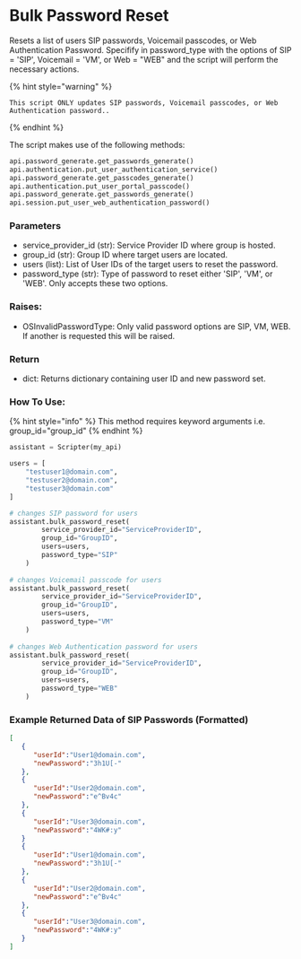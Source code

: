 # Bulk Password Reset

Resets a list of users SIP passwords, Voicemail passcodes, or Web Authentication Password. Specifify in password\_type with the options of SIP = 'SIP', Voicemail = 'VM', or Web = "WEB" and the script will perform the necessary actions.

{% hint style="warning" %}
```
This script ONLY updates SIP passwords, Voicemail passcodes, or Web Authentication password..
```
{% endhint %}

The script makes use of the following methods:

```python
api.password_generate.get_passwords_generate()
api.authentication.put_user_authentication_service()
api.password_generate.get_passcodes_generate()
api.authentication.put_user_portal_passcode()
api.password_generate.get_passwords_generate()
api.session.put_user_web_authentication_password()
```

### Parameters

* service\_provider\_id (str): Service Provider ID where group is hosted.
* group\_id (str): Group ID where target users are located.
* users (list): List of User IDs of the target users to reset the password.
* password\_type (str): Type of password to reset either 'SIP', 'VM', or 'WEB'. Only accepts these two options.

### Raises:

* OSInvalidPasswordType: Only valid password options are SIP, VM, WEB. If another is requested this will be raised.

### Return

* dict: Returns dictionary containing user ID and new password set.

### How To Use:
{% hint style="info" %}
This method requires keyword arguments i.e. group_id="group_id"
{% endhint %}

```python
assistant = Scripter(my_api)

users = [
    "testuser1@domain.com",
    "testuser2@domain.com",
    "testuser3@domain.com"
]

# changes SIP password for users
assistant.bulk_password_reset(
        service_provider_id="ServiceProviderID",
        group_id="GroupID",
        users=users,
        password_type="SIP"   
    )
    
# changes Voicemail passcode for users
assistant.bulk_password_reset(
        service_provider_id="ServiceProviderID",
        group_id="GroupID",
        users=users,
        password_type="VM"   
    )
    
# changes Web Authentication password for users
assistant.bulk_password_reset(
        service_provider_id="ServiceProviderID",
        group_id="GroupID",
        users=users,
        password_type="WEB"   
    )
```

### Example Returned Data of SIP Passwords (Formatted)

```json
[
   {
      "userId":"User1@domain.com",
      "newPassword":"3h1U[-"
   },
   {
      "userId":"User2@domain.com",
      "newPassword":"e^Bv4c"
   },
   {
      "userId":"User3@domain.com",
      "newPassword":"4WK#:y"
   }
   {
      "userId":"User1@domain.com",
      "newPassword":"3h1U[-"
   },
   {
      "userId":"User2@domain.com",
      "newPassword":"e^Bv4c"
   },
   {
      "userId":"User3@domain.com",
      "newPassword":"4WK#:y"
   }
]
```

